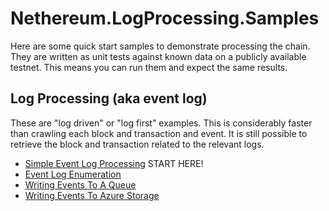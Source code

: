﻿# Nethereum.LogProcessing.Samples

Here are some quick start samples to demonstrate processing the chain.
They are written as unit tests against known data on a publicly available testnet.
This means you can run them and expect the same results.

## Log Processing (aka event log)
These are "log driven" or "log first" examples. 
This is considerably faster than crawling each block and transaction and event.
It is still possible to retrieve the block and transaction related to the relevant logs.
* [Simple Event Log Processing](SimpleEventLogProcessing.cs) START HERE!
* [Event Log Enumeration](EventLogEnumeration.cs)
* [Writing Events To A Queue](WritingEventsToAQueue.cs)
* [Writing Events To Azure Storage](WritingEventsToAzureStorage.cs)

